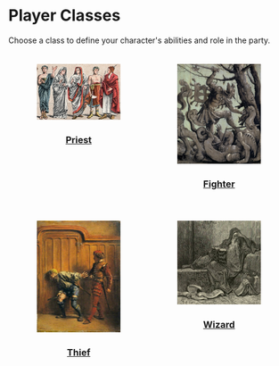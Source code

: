 # Player Classes

Choose a class to define your character's abilities and role in the party.

<div style="display: flex; flex-wrap: wrap; justify-content: space-around;">

<div style="text-align: center; margin: 20px; width: 200px;">
  <a href="/classes/priest.html">
    <img src="/images/priests.jpg" alt="Five priests in ceremonial robes" style="width: 150px; height: auto;">
    <h3>Priest</h3>
  </a>
</div>

<div style="text-align: center; margin: 20px; width: 200px;">
  <a href="/classes/fighter.html">
    <img src="/images/fighter.jpg" alt="A stoic warrior in full plate armor" style="width: 150px; height: auto;">
    <h3>Fighter</h3>
  </a>
</div>

<div style="text-align: center; margin: 20px; width: 200px;">
  <a href="/classes/thief.html">
    <img src="/images/thief.jpg" alt="A thief in the shadows" style="width: 150px; height: auto;">
    <h3>Thief</h3>
  </a>
</div>

<div style="text-align: center; margin: 20px; width: 200px;">
  <a href="/classes/wizard.html">
    <img src="/images/wizard.jpg" alt="A robed wizard with a long beard reading a book" style="width: 150px; height: auto;">
    <h3>Wizard</h3>
  </a>
</div>

</div>